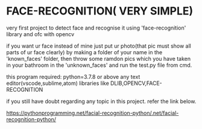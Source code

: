 # FACE-RECOGNITION( VERY SIMPLE)
very first project to detect face and recognise it using 'face-recognition' library and ofc with opencv


if you want ur face instead of mine just put ur photo(that pic must show all parts of ur face clearly) by making a folder of your name in the 'known_faces' folder, then throw some ramdon pics which you have taken  in your bathroom in  the 'unknown_faces' and run the test.py file from cmd.  






this program required:
python=3.7.8 or above
any text editor(vscode,sublime,atom)
libraries like DLIB,OPENCV,FACE-RECOGNITION








if you still have doubt regarding any topic in this project.
refer the link below. 


https://pythonprogramming.net/facial-recognition-python/.net/facial-recognition-python/
